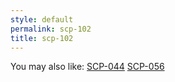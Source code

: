 ```yaml
---
style: default
permalink: scp-102
title: scp-102
---
```

You may also like:
[SCP-044](http://scp-wiki.net/scp-044)
[SCP-056](http://scp-wiki.net/scp-056)